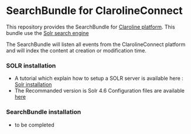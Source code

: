 SearchBundle for ClarolineConnect
=================================

This repository provides the SearchBundle for [Claroline platform][4]. This bundle use the [Solr search engine][1]

The SearchBundle will listen all events from the ClarolineConnect platform and will index the content at creation or modification time.

### SOLR installation
- A tutorial which explain how to setup a SOLR server is available here : [Solr installation][2]
- The Recommanded version is Solr 4.6
Configuration files are available [here][3]

### SearchBundle installation
- to be completed


[1]:http://lucene.apache.org/solr/
[2]:http://lucene.apache.org/solr/tutorial.html
[3]:https://github.com/Claroline/SearchBundle
[4]:https://github.com/claroline